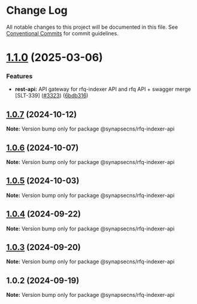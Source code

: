 # Change Log

All notable changes to this project will be documented in this file.
See [Conventional Commits](https://conventionalcommits.org) for commit guidelines.

# [1.1.0](https://github.com/synapsecns/sanguine/compare/@synapsecns/rfq-indexer-api@1.0.7...@synapsecns/rfq-indexer-api@1.1.0) (2025-03-06)


### Features

* **rest-api:** API gateway for rfq-indexer API and rfq API + swagger merge [SLT-339] ([#3323](https://github.com/synapsecns/sanguine/issues/3323)) ([6bdb316](https://github.com/synapsecns/sanguine/commit/6bdb316ab06f6764a9771d27c896070099257abf))





## [1.0.7](https://github.com/synapsecns/sanguine/compare/@synapsecns/rfq-indexer-api@1.0.6...@synapsecns/rfq-indexer-api@1.0.7) (2024-10-12)

**Note:** Version bump only for package @synapsecns/rfq-indexer-api





## [1.0.6](https://github.com/synapsecns/sanguine/compare/@synapsecns/rfq-indexer-api@1.0.5...@synapsecns/rfq-indexer-api@1.0.6) (2024-10-07)

**Note:** Version bump only for package @synapsecns/rfq-indexer-api





## [1.0.5](https://github.com/synapsecns/sanguine/compare/@synapsecns/rfq-indexer-api@1.0.4...@synapsecns/rfq-indexer-api@1.0.5) (2024-10-03)

**Note:** Version bump only for package @synapsecns/rfq-indexer-api





## [1.0.4](https://github.com/synapsecns/sanguine/compare/@synapsecns/rfq-indexer-api@1.0.3...@synapsecns/rfq-indexer-api@1.0.4) (2024-09-22)

**Note:** Version bump only for package @synapsecns/rfq-indexer-api





## [1.0.3](https://github.com/synapsecns/sanguine/compare/@synapsecns/rfq-indexer-api@1.0.2...@synapsecns/rfq-indexer-api@1.0.3) (2024-09-20)

**Note:** Version bump only for package @synapsecns/rfq-indexer-api





## 1.0.2 (2024-09-19)

**Note:** Version bump only for package @synapsecns/rfq-indexer-api
